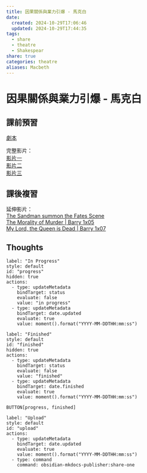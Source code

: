 ```yaml
---
title: 因果關係與業力引爆 - 馬克白
date:
  created: 2024-10-29T17:06:46
  updated: 2024-10-29T17:44:35
tags:
  - share
  - theatre
  - Shakespear
share: true
categories: theatre
aliases: Macbeth
---
```

# 因果關係與業力引爆 - 馬克白  
  
## 課前預習  
  
[劇本](https://www.haodoo.net/?M=u&P=H1534:0&L=book&F=-1)  
  
<!-- more -->  
  
完整影片：  
[影片一](https://www.youtube.com/watch?v=ms5wRzOmqG8)  
[影片二](https://www.youtube.com/watch?v=1OU0cuGuPSk)  
[影片三](https://www.youtube.com/watch?v=IgEshHhnLqU)  
  
## 課後複習  
  
延伸影片：  
[The Sandman summon the Fates Scene](https://www.youtube.com/watch?v=BmA4fkUrgVA)  
[The Morality of Murder | Barry 1x05](https://www.youtube.com/watch?v=o8RBXQJ2czA)  
[My Lord, the Queen is Dead | Barry 1x07](https://www.youtube.com/watch?v=PSWcEn89qOY)  
  
## Thoughts  
  
  
```meta-bind-button  
label: "In Progress"  
style: default  
id: "progress"  
hidden: true  
actions:  
  - type: updateMetadata  
    bindTarget: status  
    evaluate: false  
    value: "in progress"  
  - type: updateMetadata  
    bindTarget: date.updated  
    evaluate: true  
    value: moment().format("YYYY-MM-DDTHH:mm:ss")  
```  
```meta-bind-button  
label: "Finished"  
style: default  
id: "finished"  
hidden: true  
actions:  
  - type: updateMetadata  
    bindTarget: status  
    evaluate: false  
    value: "finished"  
  - type: updateMetadata  
    bindTarget: date.finished  
    evaluate: true  
    value: moment().format("YYYY-MM-DDTHH:mm:ss")  
```  
`BUTTON[progress, finished]`  
```meta-bind-button  
label: "Upload"  
style: default  
id: "upload"  
actions:  
  - type: updateMetadata  
    bindTarget: date.updated  
    evaluate: true  
    value: moment().format("YYYY-MM-DDTHH:mm:ss")  
  - type: command  
    command: obsidian-mkdocs-publisher:share-one  
```  
